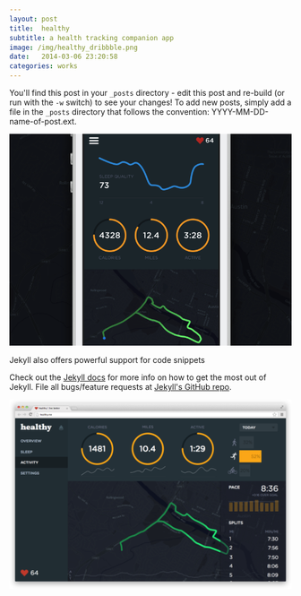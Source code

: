 ```yaml
---
layout: post
title:  healthy
subtitle: a health tracking companion app
image: /img/healthy_dribbble.png
date:   2014-03-06 23:20:58
categories: works
---
```


You'll find this post in your `_posts` directory - edit this post and re-build (or run with the `-w` switch) to see your changes!
To add new posts, simply add a file in the `_posts` directory that follows the convention: YYYY-MM-DD-name-of-post.ext.

<div class="imgbig">
  <img src="/img/healthy_dribbble.png" alt="healthy"/>
</div>

Jekyll also offers powerful support for code snippets

Check out the [Jekyll docs][jekyll] for more info on how to get the most out of Jekyll. File all bugs/feature requests at [Jekyll's GitHub repo][jekyll-gh].

[jekyll-gh]: https://github.com/mojombo/jekyll
[jekyll]:    http://jekyllrb.com

<div class="imgbig">
  <img src="/img/healthy_webapp.png" alt="healthy web app"/>
</div>